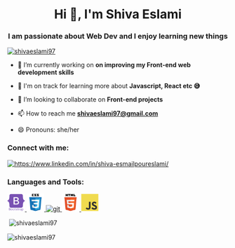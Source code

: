 <h1 align="center">Hi 👋, I'm Shiva Eslami</h1>
<h3 align="center">I am passionate about Web Dev and I enjoy learning new things</h3>

<p align="left"> <a href="https://github.com/ryo-ma/github-profile-trophy"><img src="https://github-profile-trophy.vercel.app/?username=shivaeslami97" alt="shivaeslami97" /></a> </p>

- 🔭 I’m currently working on **on improving my Front-end web development skills**

- 🌱 I'm on track for learning more about **Javascript, React etc 😅**

- 👯 I’m looking to collaborate on **Front-end projects**

- 📫 How to reach me **shivaeslami97@gmail.com**

- 😄 Pronouns: she/her

<h3 align="left">Connect with me:</h3>
<p align="left">
<a href="https://linkedin.com/in/https://www.linkedin.com/in/shiva-esmailpoureslami/" target="blank"><img align="center" src="https://raw.githubusercontent.com/rahuldkjain/github-profile-readme-generator/master/src/images/icons/Social/linked-in-alt.svg" alt="https://www.linkedin.com/in/shiva-esmailpoureslami/" height="30" width="40" /></a>
</p>

<h3 align="left">Languages and Tools:</h3>
<p align="left"> <a href="https://getbootstrap.com" target="_blank" rel="noreferrer"> <img src="https://raw.githubusercontent.com/devicons/devicon/master/icons/bootstrap/bootstrap-plain-wordmark.svg" alt="bootstrap" width="40" height="40"/> </a> <a href="https://www.w3schools.com/css/" target="_blank" rel="noreferrer"> <img src="https://raw.githubusercontent.com/devicons/devicon/master/icons/css3/css3-original-wordmark.svg" alt="css3" width="40" height="40"/> </a> <a href="https://git-scm.com/" target="_blank" rel="noreferrer"> <img src="https://www.vectorlogo.zone/logos/git-scm/git-scm-icon.svg" alt="git" width="40" height="40"/> </a> <a href="https://www.w3.org/html/" target="_blank" rel="noreferrer"> <img src="https://raw.githubusercontent.com/devicons/devicon/master/icons/html5/html5-original-wordmark.svg" alt="html5" width="40" height="40"/> </a> <a href="https://developer.mozilla.org/en-US/docs/Web/JavaScript" target="_blank" rel="noreferrer"> <img src="https://raw.githubusercontent.com/devicons/devicon/master/icons/javascript/javascript-original.svg" alt="javascript" width="40" height="40"/> </a> </p>

<p>&nbsp;<img align="center" src="https://github-readme-stats.vercel.app/api?username=shivaeslami97&show_icons=true&locale=en" alt="shivaeslami97" /></p>

<p><img align="center" src="https://github-readme-streak-stats.herokuapp.com/?user=shivaeslami97&" alt="shivaeslami97" /></p>
